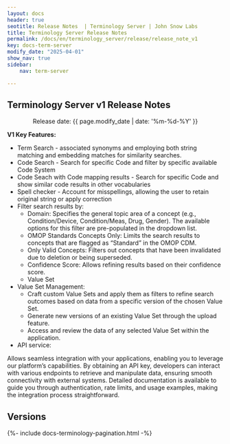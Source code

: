 ```yaml
---
layout: docs
header: true
seotitle: Release Notes  | Terminology Server | John Snow Labs
title: Terminology Server Release Notes
permalink: /docs/en/terminology_server/release/release_note_v1
key: docs-term-server
modify_date: "2025-04-01"
show_nav: true
sidebar:
    nav: term-server

---
```


## Terminology Server v1 Release Notes


<p style="text-align:center;">Release date: {{ page.modify_date | date: '%m-%d-%Y' }}</p>


**V1 Key Features:**
* Term Search - associated synonyms and employing both string matching and embedding matches for similarity searches.
* Code Search - Search for specific Code and filter by specific available Code System
* Code Seach with Code mapping results - Search for specific Code and show similar code results in other vocabularies 
* Spell checker - Account for misspellings, allowing the user to retain original string or apply correction
* Filter search results by:
    *  Domain: Specifies the general topic area of a concept (e.g., Condition/Device, Condition/Meas, Drug, Gender). The available options for this filter are pre-populated in the dropdown list.
    *  OMOP Standards Concepts Only: Limits the search results to concepts that are flagged as “Standard” in the OMOP CDM.
    *  Only Valid Concepts: Filters out concepts that have been invalidated due to deletion or being superseded.
    *  Confidence Score: Allows refining results based on their confidence score.
    *  Value Set
*  Value Set Management:
    * Craft custom Value Sets and apply them as filters to refine search outcomes based on data from a specific version of the chosen Value Set.
    * Generate new versions of an existing Value Set through the upload feature.
    * Access and review the data of any selected Value Set within the application.
*  API service: 

Allows seamless integration with your applications, enabling you to leverage our platform’s capabilities. By obtaining an API key, developers can interact with various endpoints to retrieve and manipulate data, ensuring smooth connectivity with external systems. Detailed documentation is available to guide you through authentication, rate limits, and usage examples, making the integration process straightforward.

<div class="prev_ver h3-box" markdown="1">

## Versions

</div>

{%- include docs-terminology-pagination.html -%}